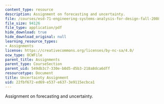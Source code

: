 ```yaml
---
content_type: resource
description: Assignment on forecasting and uncertainty.
file: /courses/esd-71-engineering-systems-analysis-for-design-fall-2008/22fbf672ed69e537e6373e9115ecbca1_uncertainty.pdf
file_size: 94126
file_type: application/pdf
hide_download: true
hide_download_original: null
learning_resource_types:
- Assignments
license: https://creativecommons.org/licenses/by-nc-sa/4.0/
ocw_type: OCWFile
parent_title: Assignments
parent_type: CourseSection
parent_uid: 549db3c7-330e-b0d5-d5b3-218a8dca6dff
resourcetype: Document
title: Uncertainty Assignment
uid: 22fbf672-ed69-e537-e637-3e9115ecbca1
---
```

Assignment on forecasting and uncertainty.